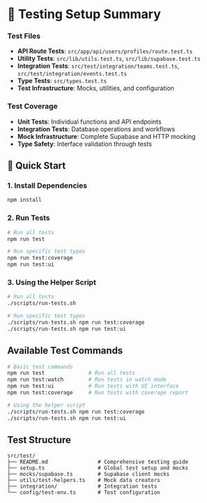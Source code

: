 # 🧪 Testing Setup Summary

### Test Files

- **API Route Tests**: `src/app/api/users/profiles/route.test.ts`
- **Utility Tests**: `src/lib/utils.test.ts`, `src/lib/supabase.test.ts`
- **Integration Tests**: `src/test/integration/teams.test.ts`, `src/test/integration/events.test.ts`
- **Type Tests**: `src/types.test.ts`
- **Test Infrastructure**: Mocks, utilities, and configuration

### Test Coverage

- **Unit Tests**: Individual functions and API endpoints
- **Integration Tests**: Database operations and workflows
- **Mock Infrastructure**: Complete Supabase and HTTP mocking
- **Type Safety**: Interface validation through tests

## 🚀 Quick Start

### 1. Install Dependencies

```bash
npm install
```

### 2. Run Tests

```bash
# Run all tests
npm run test

# Run specific test types
npm run test:coverage
npm run test:ui
```

### 3. Using the Helper Script

```bash
# Run all tests
./scripts/run-tests.sh

# Run specific test types
./scripts/run-tests.sh npm run test:coverage
./scripts/run-tests.sh npm run test:ui
```

## Available Test Commands

```bash
# Basic test commands
npm run test              # Run all tests
npm run test:watch        # Run tests in watch mode
npm run test:ui           # Run tests with UI interface
npm run test:coverage     # Run tests with coverage report

# Using the helper script
./scripts/run-tests.sh npm run test:coverage
./scripts/run-tests.sh npm run test:ui
```

## Test Structure

```
src/test/
├── README.md                # Comprehensive testing guide
├── setup.ts                 # Global test setup and mocks
├── mocks/supabase.ts        # Supabase client mocks
├── utils/test-helpers.ts    # Mock data creators
├── integration/             # Integration tests
└── config/test-env.ts       # Test configuration
```
